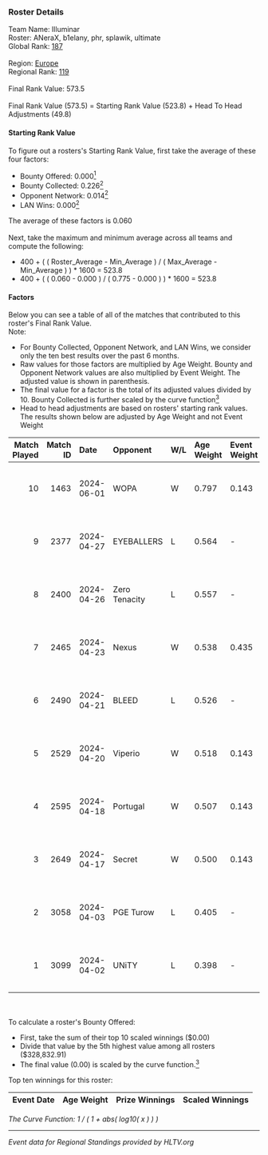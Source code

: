 ### Roster Details<br />
Team Name: Illuminar<br />
Roster: ANeraX, b1elany, phr, splawik, ultimate<br />
Global Rank: [187](../standings_global.md)<br />
<br />
Region: [Europe]( ../standings_europe.md)<br />
Regional Rank: [119]( ../standings_europe.md)<br />
<br />
Final Rank Value:  573.5<br />
<br />
Final Rank Value (573.5) = Starting Rank Value (523.8) + Head To Head Adjustments (49.8)<br />

#### Starting Rank Value<br />
To figure out a rosters's Starting Rank Value, first take the average of these four factors:<br />
- Bounty Offered: 0.000[<sup>1</sup>](#table2)
- Bounty Collected: 0.226[<sup>2</sup>](#table1)
- Opponent Network: 0.014[<sup>2</sup>](#table1)
- LAN Wins: 0.000[<sup>2</sup>](#table1)

The average of these factors is 0.060<br />
<br />
Next, take the maximum and minimum average across all teams and compute the following:<br />
- 400 + ( ( Roster_Average - Min_Average ) / ( Max_Average - Min_Average ) ) * 1600 = 523.8
- 400 + ( ( 0.060 - 0.000 ) / ( 0.775 - 0.000 ) ) * 1600 = 523.8


#### Factors<br />
Below you can see a table of all of the matches that contributed to this roster's Final Rank Value.<br />
Note:<br />

- For Bounty Collected, Opponent Network, and LAN Wins, we consider only the ten best results over the past 6 months.
- Raw values for those factors are multiplied by Age Weight. Bounty and Opponent Network values are also multiplied by Event Weight. The adjusted value is shown in parenthesis.
- The final value for a factor is the total of its adjusted values divided by 10. Bounty Collected is further scaled by the curve function[<sup>3</sup>](#curveFunction)
- Head to head adjustments are based on rosters' starting rank values. The results shown below are adjusted by Age Weight and not Event Weight
<span id="table1"></span><br />


| Match Played | Match ID | Date       | Opponent      | W/L | Age Weight | Event Weight | Bounty Collected | Opponent Network | LAN Wins  | H2H Adj. | Roster                                  |
| -: | -: | :- | :- | :- | :- | :- | :- | :- | :- | -: | :- |
|           10 |     1463 | 2024-06-01 | WOPA          | W   | 0.797      | 0.143        | 0.001 (0.000)    | 0.127 (0.014)    | 0 (0.000) |    14.26 | ANeraX, b1elany, phr, splawik, ultimate |
|            9 |     2377 | 2024-04-27 | EYEBALLERS    | L   | 0.564      | -            | -                | -                | -         |    -2.36 | ANeraX, Furlan, keis, phr, ultimate     |
|            8 |     2400 | 2024-04-26 | Zero Tenacity | L   | 0.557      | -            | -                | -                | -         |    -1.09 | ANeraX, Furlan, keis, phr, ultimate     |
|            7 |     2465 | 2024-04-23 | Nexus         | W   | 0.538      | 0.435        | 0.014 (0.003)    | 0.465 (0.109)    | 0 (0.000) |    14.33 | ANeraX, Furlan, keis, phr, ultimate     |
|            6 |     2490 | 2024-04-21 | BLEED         | L   | 0.526      | -            | -                | -                | -         |    -0.93 | ANeraX, Furlan, keis, phr, ultimate     |
|            5 |     2529 | 2024-04-20 | Viperio       | W   | 0.518      | 0.143        | 0.002 (0.000)    | 0.038 (0.003)    | 0 (0.000) |    10.32 | ANeraX, Furlan, keis, phr, ultimate     |
|            4 |     2595 | 2024-04-18 | Portugal      | W   | 0.507      | 0.143        | 0.003 (0.000)    | 0.122 (0.009)    | 0 (0.000) |    11.58 | ANeraX, Furlan, keis, phr, ultimate     |
|            3 |     2649 | 2024-04-17 | Secret        | W   | 0.500      | 0.143        | 0.000 (0.000)    | 0.061 (0.004)    | 0 (0.000) |     8.58 | ANeraX, Furlan, keis, phr, ultimate     |
|            2 |     3058 | 2024-04-03 | PGE Turow     | L   | 0.405      | -            | -                | -                | -         |    -3.98 | ANeraX, Furlan, keis, phr, ultimate     |
|            1 |     3099 | 2024-04-02 | UNiTY         | L   | 0.398      | -            | -                | -                | -         |    -0.96 | ANeraX, Furlan, keis, phr, ultimate     |

<br />
<span id="table2"></span><br />
To calculate a roster's Bounty Offered:<br />

- First, take the sum of their top 10 scaled winnings ($0.00)
- Divide that value by the 5th highest value among all rosters ($328,832.91)
- The final value (0.00) is scaled by the curve function.[<sup>3</sup>](#curveFunction)

Top ten winnings for this roster:<br />

| Event Date | Age Weight | Prize Winnings | Scaled Winnings |
| :- | -: | :- | :- |


<span id="curveFunction"></span>_The Curve Function: 1 / ( 1 + abs( log10( x ) ) )_<br />

---
_Event data for Regional Standings provided by HLTV.org_<br />
